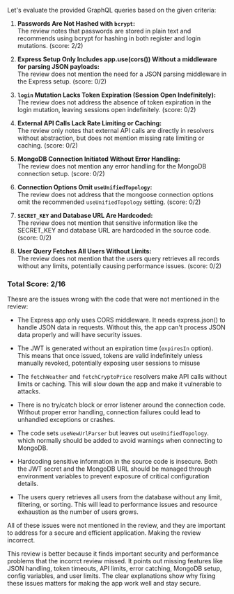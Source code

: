 Let's evaluate the provided GraphQL queries based on the given criteria:

1. **Passwords Are Not Hashed with `bcrypt`:**  
   The review notes that passwords are stored in plain text and recommends using bcrypt for hashing in both register and login mutations. (score: 2/2)

2. **Express Setup Only Includes app.use(cors()) Without a middleware for parsing JSON payloads:**  
   The review does not mention the need for a JSON parsing middleware in the Express setup. (score: 0/2)

3. **`login` Mutation Lacks Token Expiration (Session Open Indefinitely):**  
   The review does not address the absence of token expiration in the login mutation, leaving sessions open indefinitely. (score: 0/2)

4. **External API Calls Lack Rate Limiting or Caching:**  
   The review only notes that external API calls are directly in resolvers without abstraction, but does not mention missing rate limiting or caching. (score: 0/2)

5. **MongoDB Connection Initiated Without Error Handling:**  
   The review does not mention any error handling for the MongoDB connection setup. (score: 0/2)

6. **Connection Options Omit `useUnifiedTopology`:**  
   The review does not address that the mongoose connection options omit the recommended `useUnifiedTopology` setting. (score: 0/2)

7. **`SECRET_KEY` and Database URL Are Hardcoded:**  
   The review does not mention that sensitive information like the SECRET_KEY and database URL are hardcoded in the source code. (score: 0/2)

8. **User Query Fetches All Users Without Limits:**  
   The review does not mention that the users query retrieves all records without any limits, potentially causing performance issues. (score: 0/2)

### Total Score: 2/16

Thesre are the issues wrong with the code that were not mentioned in the review:

- The Express app only uses CORS middleware. It needs express.json() to handle JSON data in requests. Without this, the app can't process JSON data properly and will have security issues.

- The JWT is generated without an expiration time (`expiresIn` option). This means that once issued, tokens are valid indefinitely unless manually revoked, potentially exposing user sessions to misuse
- The `fetchWeather` and `fetchCryptoPrice` resolvers make API calls without limits or caching. This will slow down the app and make it vulnerable to attacks.
- There is no try/catch block or error listener around the connection code. Without proper error handling, connection failures could lead to unhandled exceptions or crashes.
- The code sets `useNewUrlParser` but leaves out `useUnifiedTopology`. which normally should be added to avoid warnings when connecting to MongoDB.
- Hardcoding sensitive information in the source code is insecure. Both the JWT secret and the MongoDB URL should be managed through environment variables to prevent exposure of critical configuration details.
- The users query retrieves all users from the database without any limit, filtering, or sorting. This will lead to performance issues and resource exhaustion as the number of users grows.

All of these issues were not mentioned in the review, and they are important to address for a secure and efficient application. Making the review incorrect.

This review is better because it finds important security and performance problems that the incorrct review missed. It points out missing features like JSON handling, token timeouts, API limits, error catching, MongoDB setup, config variables, and user limits. The clear explanations show why fixing these issues matters for making the app work well and stay secure.

